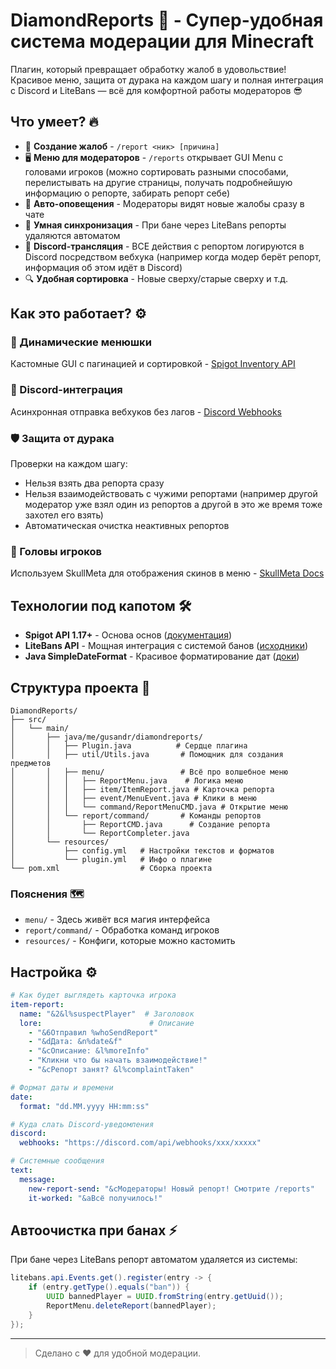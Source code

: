 # DiamondReports 💎 - Супер-удобная система модерации для Minecraft

Плагин, который превращает обработку жалоб в удовольствие! Красивое меню, защита от дурака на каждом шагу и полная интеграция с Discord и LiteBans — всё для комфортной работы модераторов 😎

## Что умеет? 🔥

- 📝 **Создание жалоб** - `/report <ник> [причина]`
- 🖥️ **Меню для модераторов** - `/reports` открывает GUI Menu с головами игроков (можно сортировать разными способами, перелистывать на другие страницы, получать подробнейшую информацию о репорте, забирать репорт себе)
- 🔔 **Авто-оповещения** - Модераторы видят новые жалобы сразу в чате
- 🔄 **Умная синхронизация** - При бане через LiteBans репорты удаляются автоматом
- 📨 **Discord-трансляция** - ВСЕ действия с репортом логируются в Discord посредством вебхука (например когда модер берёт репорт, информация об этом идёт в Discord)
- 🔍 **Удобная сортировка** - Новые сверху/старые сверху и т.д.

## Как это работает? ⚙️

### 🧩 Динамические менюшки 
Кастомные GUI с пагинацией и сортировкой - [Spigot Inventory API](https://hub.spigotmc.org/javadocs/spigot/org/bukkit/inventory/package-summary.html)

### 🤖 Discord-интеграция 
Асинхронная отправка вебхуков без лагов - [Discord Webhooks](https://discord.com/developers/docs/resources/webhook)

### 🛡️ Защита от дурака 
Проверки на каждом шагу:
- Нельзя взять два репорта сразу
- Нельзя взаимодействовать с чужими репортами (например другой модератор уже взял один из репортов а другой в это же время тоже захотел его взять)
- Автоматическая очистка неактивных репортов

### 👤 Головы игроков 
Используем SkullMeta для отображения скинов в меню - [SkullMeta Docs](https://hub.spigotmc.org/javadocs/spigot/org/bukkit/inventory/meta/SkullMeta.html)

## Технологии под капотом 🛠️

- **Spigot API 1.17+** - Основа основ ([документация](https://www.spigotmc.org/wiki/spigot/))
- **LiteBans API** - Мощная интеграция с системой банов ([исходники](https://github.com/ruany/LiteBans))
- **Java SimpleDateFormat** - Красивое форматирование дат ([доки](https://docs.oracle.com/javase/8/docs/api/java/text/SimpleDateFormat.html))

## Структура проекта 📂

```
DiamondReports/
├── src/
│   └── main/
│       ├── java/me/gusandr/diamondreports/
│       │   ├── Plugin.java          # Сердце плагина
│       │   ├── util/Utils.java       # Помощник для создания предметов
│       │   ├── menu/                 # Всё про волшебное меню
│       │   │   ├── ReportMenu.java    # Логика меню
│       │   │   ├── item/ItemReport.java # Карточка репорта
│       │   │   ├── event/MenuEvent.java # Клики в меню
│       │   │   └── command/ReportMenuCMD.java # Открытие меню
│       │   └── report/command/       # Команды репортов
│       │       ├── ReportCMD.java      # Создание репорта
│       │       └── ReportCompleter.java 
│       └── resources/
│           ├── config.yml   # Настройки текстов и форматов
│           └── plugin.yml   # Инфо о плагине
└── pom.xml                  # Сборка проекта
```

### Пояснения 🗺️
- `menu/` - Здесь живёт вся магия интерфейса
- `report/command/` - Обработка команд игроков
- `resources/` - Конфиги, которые можно кастомить

## Настройка ⚙️

```yaml
# Как будет выглядеть карточка игрока
item-report:
  name: "&2&l%suspectPlayer"  # Заголовок
  lore:                        # Описание
    - "&6Отправил %whoSendReport"
    - "&dДата: &n%date&f"
    - "&cОписание: &l%moreInfo"
    - "Кликни что бы начать взаимодействие!"
    - "&cРепорт занят? &l%complaintTaken"

# Формат даты и времени
date:
  format: "dd.MM.yyyy HH:mm:ss"

# Куда слать Discord-уведомления
discord:
  webhooks: "https://discord.com/api/webhooks/xxx/xxxxx"

# Системные сообщения
text:
  message:
    new-report-send: "&cМодераторы! Новый репорт! Смотрите /reports"
    it-worked: "&aВсё получилось!"
```

## Автоочистка при банах ⚡

При бане через LiteBans репорт автоматом удаляется из системы:

```java
litebans.api.Events.get().register(entry -> {
    if (entry.getType().equals("ban")) {
        UUID bannedPlayer = UUID.fromString(entry.getUuid());
        ReportMenu.deleteReport(bannedPlayer);
    }
});
```

---

> Сделано с ❤️ для удобной модерации.
